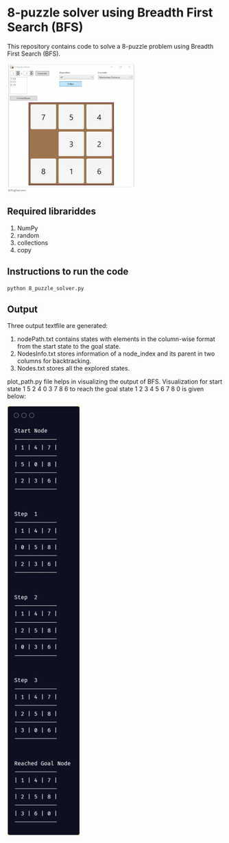 # 8-puzzle solver using Breadth First Search (BFS) 
This repository contains code to solve a 8-puzzle problem using Breadth First Search (BFS). 

<img src="https://github.com/AbhijitMahalle/8-puzzle-solver/blob/master/gif/8_puzzle_solver.gif" width="300" height="300"/>  

## Required librariddes
1. NumPy
2. random
3. collections
4. copy

## Instructions to run the code
```
python 8_puzzle_solver.py
```
## Output
Three output textfile are generated:  
1. nodePath.txt contains states with elements in the column-wise format from the start state to the goal state.
2. NodesInfo.txt stores information of a node_index and its parent in two columns for backtracking.
3. Nodes.txt stores all the explored states.  

plot_path.py file helps in visualizing the output of BFS. 
Visualization for start state 1 5 2 4 0 3 7 8 6 to reach the goal state 1 2 3 4 5 6 7 8 0 is given below:  
 
<img src = "https://github.com/AbhijitMahalle/8-puzzle-solver/blob/master/results/visualization.png" width="170" height="1000"/>
